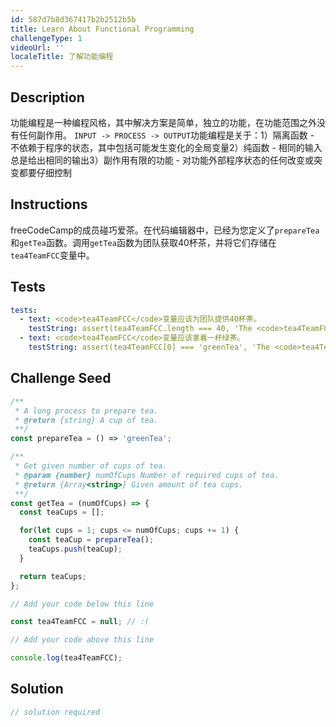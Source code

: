 ```yaml
---
id: 587d7b8d367417b2b2512b5b
title: Learn About Functional Programming
challengeType: 1
videoUrl: ''
localeTitle: 了解功能编程
---
```


## Description
<section id="description">功能编程是一种编程风格，其中解决方案是简单，独立的功能，在功能范围之外没有任何副作用。 <code>INPUT -&gt; PROCESS -&gt; OUTPUT</code>功能编程是关于：1）隔离函数 - 不依赖于程序的状态，其中包括可能发生变化的全局变量2）纯函数 - 相同的输入总是给出相同的输出3）副作用有限的功能 - 对功能外部程序状态的任何改变或突变都要仔细控制</section>

## Instructions
<section id="instructions"> freeCodeCamp的成员碰巧爱茶。在代码编辑器中，已经为您定义了<code>prepareTea</code>和<code>getTea</code>函数。调用<code>getTea</code>函数为团队获取40杯茶，并将它们存储在<code>tea4TeamFCC</code>变量中。 </section>

## Tests
<section id='tests'>

```yml
tests:
  - text: <code>tea4TeamFCC</code>变量应该为团队提供40杯茶。
    testString: assert(tea4TeamFCC.length === 40, 'The <code>tea4TeamFCC</code> variable should hold 40 cups of tea for the team.');
  - text: <code>tea4TeamFCC</code>变量应该拿着一杯绿茶。
    testString: assert(tea4TeamFCC[0] === 'greenTea', 'The <code>tea4TeamFCC</code> variable should hold cups of green tea.');

```

</section>

## Challenge Seed
<section id='challengeSeed'>

<div id='js-seed'>

```js
/**
 * A long process to prepare tea.
 * @return {string} A cup of tea.
 **/
const prepareTea = () => 'greenTea';

/**
 * Get given number of cups of tea.
 * @param {number} numOfCups Number of required cups of tea.
 * @return {Array<string>} Given amount of tea cups.
 **/
const getTea = (numOfCups) => {
  const teaCups = [];

  for(let cups = 1; cups <= numOfCups; cups += 1) {
    const teaCup = prepareTea();
    teaCups.push(teaCup);
  }

  return teaCups;
};

// Add your code below this line

const tea4TeamFCC = null; // :(

// Add your code above this line

console.log(tea4TeamFCC);

```

</div>



</section>

## Solution
<section id='solution'>

```js
// solution required
```
</section>
